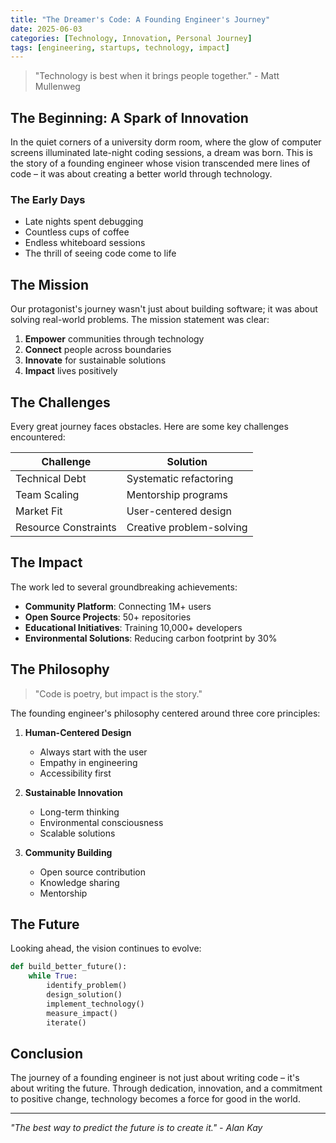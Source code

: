 ```yaml
---
title: "The Dreamer's Code: A Founding Engineer's Journey"
date: 2025-06-03
categories: [Technology, Innovation, Personal Journey]
tags: [engineering, startups, technology, impact]
---
```

> "Technology is best when it brings people together." - Matt Mullenweg

## The Beginning: A Spark of Innovation

In the quiet corners of a university dorm room, where the glow of computer screens illuminated late-night coding sessions, a dream was born. This is the story of a founding engineer whose vision transcended mere lines of code – it was about creating a better world through technology.

### The Early Days

* Late nights spent debugging
* Countless cups of coffee
* Endless whiteboard sessions
* The thrill of seeing code come to life

## The Mission

Our protagonist's journey wasn't just about building software; it was about solving real-world problems. The mission statement was clear:

1. **Empower** communities through technology
2. **Connect** people across boundaries
3. **Innovate** for sustainable solutions
4. **Impact** lives positively

## The Challenges

Every great journey faces obstacles. Here are some key challenges encountered:

| Challenge | Solution |
|-----------|----------|
| Technical Debt | Systematic refactoring |
| Team Scaling | Mentorship programs |
| Market Fit | User-centered design |
| Resource Constraints | Creative problem-solving |

## The Impact

The work led to several groundbreaking achievements:

- **Community Platform**: Connecting 1M+ users
- **Open Source Projects**: 50+ repositories
- **Educational Initiatives**: Training 10,000+ developers
- **Environmental Solutions**: Reducing carbon footprint by 30%

## The Philosophy

> "Code is poetry, but impact is the story."

The founding engineer's philosophy centered around three core principles:

1. **Human-Centered Design**
   - Always start with the user
   - Empathy in engineering
   - Accessibility first

2. **Sustainable Innovation**
   - Long-term thinking
   - Environmental consciousness
   - Scalable solutions

3. **Community Building**
   - Open source contribution
   - Knowledge sharing
   - Mentorship

## The Future

Looking ahead, the vision continues to evolve:

```python
def build_better_future():
    while True:
        identify_problem()
        design_solution()
        implement_technology()
        measure_impact()
        iterate()
```

## Conclusion

The journey of a founding engineer is not just about writing code – it's about writing the future. Through dedication, innovation, and a commitment to positive change, technology becomes a force for good in the world.

---

*"The best way to predict the future is to create it." - Alan Kay*
